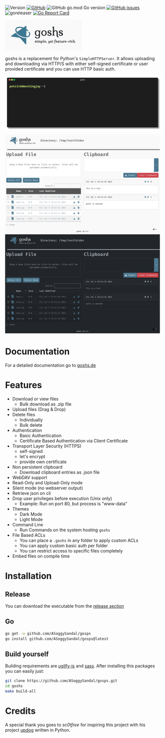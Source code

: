 ![Version](https://img.shields.io/badge/Version-v0.4.1-green)
[![GitHub](https://img.shields.io/github/license/patrickhener/goshs)](https://github.com/ASoggySandal/gosps/blob/master/LICENSE)
![GitHub go.mod Go version](https://img.shields.io/github/go-mod/go-version/patrickhener/goshs)
[![GitHub issues](https://img.shields.io/github/issues-raw/patrickhener/goshs)](https://github.com/ASoggySandal/gosps/issues)
![goreleaser](https://github.com/ASoggySandal/gosps/workflows/goreleaser/badge.svg)
[![Go Report Card](https://goreportcard.com/badge/github.com/ASoggySandal/gosps)](https://goreportcard.com/report/github.com/ASoggySandal/gosps)

<img src="https://github.com/patrickhener/image-cdn/blob/main/goshs-banner-light.png" alt="goshs-logo" height="100">

goshs is a replacement for Python's `SimpleHTTPServer`. It allows uploading and downloading via HTTP/S with either self-signed certificate or user provided certificate and you can use HTTP basic auth.

![intro](https://github.com/patrickhener/image-cdn/blob/main/goshs.gif)

<kbd><img src="https://github.com/patrickhener/image-cdn/blob/main/goshs-screenshot.png" alt="goshs-screenshot-light"></kbd>
<kbd><img src="https://github.com/patrickhener/image-cdn/blob/main/goshs-screenshot-dark.png" alt="goshs-screenshot-dark"></kbd>


# Documentation

For a detailed documentation go to [goshs.de](https://goshs.de)

# Features
* Download or view files
  * Bulk download as .zip file
* Upload files (Drag & Drop)
* Delete files
  * Individually
  * Bulk delete
* Authentication
  * Basic Authentication
  * Certificate Based Authentication via Client Certificate
* Transport Layer Security (HTTPS)
  * self-signed
  * let's encrypt
  * provide own certificate
* Non persistent clipboard
  * Download clipboard entries as .json file
* WebDAV support
* Read-Only and Upload-Only mode
* Silent mode (no webserver output)
* Retrieve json on cli
* Drop user privileges before execution (Unix only)
  * Example: Run on port 80, but process is "www-data"
* Themes
  * Dark Mode
  * Light Mode
* Command Line
  * Run Commands on the system hosting `goshs`
* File Based ACLs
  * You can place a `.goshs` in any folder to apply custom ACLs
  * You can apply custom basic auth per folder
  * You can restrict access to specific files completely
* Embed files on compile time

# Installation

## Release
You can download the executable from the [release section](https://github.com/ASoggySandal/gosps/releases)

## Go

```bash
go get -u github.com/ASoggySandal/gosps
go install github.com/ASoggySandal/gosps@latest
```

## Build yourself

Building requirements are [ugilfy-js](https://www.npmjs.com/package/uglify-js) and [sass](https://sass-lang.com/install). After installing this packages you can easily just:

```bash
git clone https://github.com/ASoggySandal/gosps.git
cd goshs
make build-all
```



# Credits

A special thank you goes to *sc0tfree* for inspiring this project with his project [updog](https://github.com/sc0tfree/updog) written in Python.
